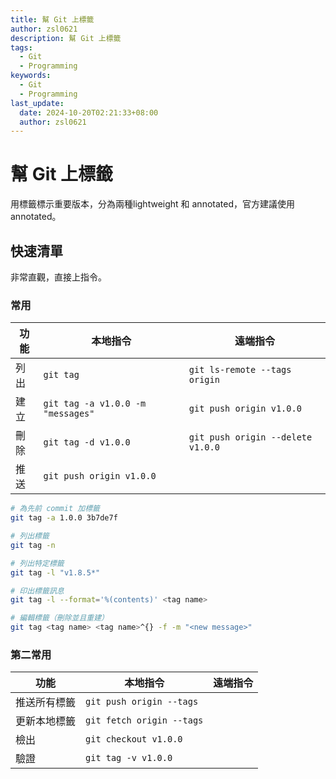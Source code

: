 ```yaml
---
title: 幫 Git 上標籤
author: zsl0621
description: 幫 Git 上標籤
tags:
  - Git
  - Programming
keywords:
  - Git
  - Programming
last_update:
  date: 2024-10-20T02:21:33+08:00
  author: zsl0621
---
```



# 幫 Git 上標籤

用標籤標示重要版本，分為兩種lightweight 和 annotated，官方建議使用 annotated。


## 快速清單
非常直觀，直接上指令。

### 常用
| 功能 | 本地指令 | 遠端指令 |
|---|---|---|
| 列出 | `git tag` | `git ls-remote --tags origin` | 
| 建立 | `git tag -a v1.0.0 -m "messages"` | `git push origin v1.0.0` |  
| 刪除 | `git tag -d v1.0.0` | `git push origin --delete v1.0.0` |  
| 推送 | `git push origin v1.0.0` |  |  

```bash
# 為先前 commit 加標籤
git tag -a 1.0.0 3b7de7f

# 列出標籤
git tag -n

# 列出特定標籤
git tag -l "v1.8.5*"

# 印出標籤訊息
git tag -l --format='%(contents)' <tag name>

# 編輯標籤（刪除並且重建）
git tag <tag name> <tag name>^{} -f -m "<new message>"
```


### 第二常用
| 功能 | 本地指令 | 遠端指令 |
|---|---|---|
| 推送所有標籤 | `git push origin --tags` |  |  
| 更新本地標籤 | `git fetch origin --tags` |  |  
| 檢出 | `git checkout v1.0.0` |  |  
| 驗證 | `git tag -v v1.0.0` |  |  
